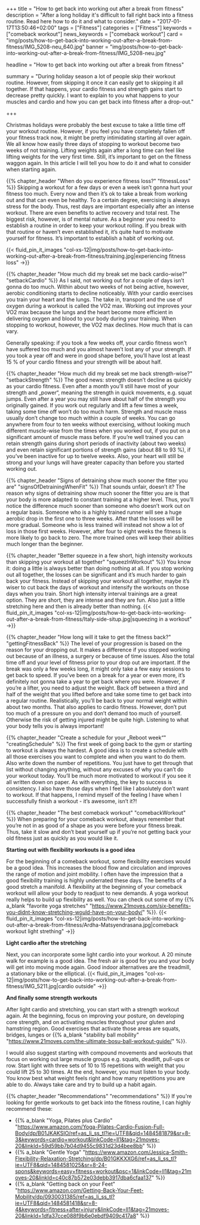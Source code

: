 +++
title = "How to get back into working out after a break from fitness"
description = "After a long holiday it's difficult to fall right back into a fitness routine. Read here how to do it and what to consider."
date = "2017-01-17T13:50:46+02:00"
tags = ["Fitness"]
categories = ["Fitness"]
keywords = ["comeback workout"]
news_keywords = ["comeback workout"]
card = "img/posts/how-to-get-back-into-working-out-after-a-break-from-fitness/IMG_5208-neu_640.jpg"
banner = "img/posts/how-to-get-back-into-working-out-after-a-break-from-fitness/IMG_5208-neu.jpg"

headline = "How to get back into working out after a break from fitness"

summary = "During holiday season a lot of people skip their workout routine. However, from skipping it once it can easily get to skipping it all together. If that happens, your cardio fitness and strength gains start to decrease pretty quickly. I want to explain to you what happens to your muscles and cardio and how you can get back into fitness after a drop-out."

+++

Christmas holidays were probably the best excuse to take a little time off your workout routine. However, if you feel you have completely fallen off your fitness track now, it might be pretty intimidating starting all over again. We all know how easily three days of stopping to workout become two weeks of not training. Lifting weights again after a long time can feel like lifting weights for the very first time. Still, it’s important to get on the fitness waggon again. In this article I will tell you how to do it and what to consider when starting again.

{{% chapter_header "When do you experience fitness loss?" "fitnessLoss" %}}
Skipping a workout for a few days or even a week isn’t gonna hurt your fitness too much. Every now and then it’s ok to take a break from working out and that can even be healthy. To a certain degree, exercising is always stress for the body. Thus, rest days are important especially after an intense workout. There are even benefits to active recovery and total rest. The biggest risk, however, is of mental nature. As a beginner you need to establish a routine in order to keep your workout rolling. If you break with that routine or haven’t even established it, it’s quite hard to motivate yourself for fitness. It’s important to establish a habit of working out.

{{< fluid_pin_it_images
  "col-xs-12|img/posts/how-to-get-back-into-working-out-after-a-break-from-fitness/training.jpg|experiencing fitness loss"
->}}

{{% chapter_header "How much did my break set me back cardio-wise?" "setbackCardio" %}}
As I said, not working out for a couple of days isn’t gonna do too much. Within about two weeks of not being active, however, aerobic conditioning starts to decline noticeably. With your cardio exercises you train your heart and the lungs. The take in, transport and the use of oxygen during a workout is called the VO2 max. Working out improves your VO2 max because the lungs and the heart become more efficient in delivering oxygen and blood to your body during your training. When stopping to workout, however, the VO2 max declines. How much that is can vary.

Generally speaking: if you took a few weeks off, your cardio fitness won’t have suffered too much and you almost haven’t lost any of your strength.
If you took a year off and were in good shape before, you’ll have lost at least 15 % of your cardio fitness and your strength will be about half.

{{% chapter_header "How much did my break set me back strength-wise?" "setbackStrength" %}}
The good news: strength doesn’t decline as quickly as your cardio fitness. Even after a month you’ll still have most of your strength and „power“, meaning the strength in quick movements, e.g. squat jumps. Even after a year you may still have about half of the strength you originally gained. If you work out regularly and lift a few times a week, taking some time off won’t do too much harm. Strength and muscle mass usually don’t change too much within a couple of weeks. You can go anywhere from four to ten weeks without exercising, without looking much different muscle-wise from the times when you worked out, if you put on a significant amount of muscle mass before. If you’re well trained you can retain strength gains during short periods of inactivity (about two weeks) and even retain significant portions of strength gains (about 88 to 93 %), if you’ve been inactive for up to twelve weeks. Also, your heart will still be strong and your lungs will have greater capacity than before you started working out.

{{% chapter_header "Signs of detraining show much sooner the fitter you are" "signsOfDetrainingWhenFit" %}}
That sounds unfair, doesn’t it? The reason why signs of detraining show much sooner the fitter you are is that your body is more adapted to constant training at a higher level. Thus, you’ll notice the difference much sooner than someone who doesn’t work out on a regular basis. Someone who is a highly trained runner will see a huge aerobic drop in the first one to three weeks. After that the losses will be more gradual. Someone who is less trained will instead not show a lot of loss in those first weeks. However, after four to eight weeks the fitness is more likely to go back to zero. The more trained ones will keep their abilities much longer than the beginner.

{{% chapter_header "Better squeeze in a few short, high intensity workouts than skipping your workout all together" "squeezInWorkout" %}}
You know it: doing a little is always better than doing nothing at all. If you stop working out all together, the losses can be significant and it’s much harder to gain back your fitness. Instead of skipping your workout all together, maybe it’s wiser to cut back the days of workout and intensify the workouts on those days when you train. Short high intensity interval trainings are a great option. They are short, they are intense and they are fun. Also just a little stretching here and then is already better than nothing.
{{< fluid_pin_it_images
  "col-xs-12|img/posts/how-to-get-back-into-working-out-after-a-break-from-fitness/Italy-side-situp.jpg|squeezing in a workout"
->}}

{{% chapter_header "How long will it take to get the fitness back?" "gettingFitnessBack" %}}
The level of your progression is based on the reason for your dropping out. It makes a difference if you stopped working out because of an illness, a surgery or because of time issues. Also the total time off and your level of fitness prior to your drop out are important. If the break was only a few weeks long, it might only take a few easy sessions to get back to speed. If you’ve been on a break for a year or even more, it’s definitely not gonna take a year to get back where you were. However, if you’re a lifter, you need to adjust the weight. Back off between a third and half of the weight that you lifted before and take some time to get back into a regular routine. Realistically, you’ll be back to your normal weight within about two months. That also applies to cardio fitness. However, don’t put too much of a pressure on you and don’t demand too much of yourself. Otherwise the risk of getting injured might be quite high. Listening to what your body tells you is always important!

{{% chapter_header "Create a schedule for your „Reboot week“" "creatingSchedule" %}}
The first week of going back to the gym or starting to workout is always the hardest. A good idea is to create a schedule with all those exercises you want to complete and when you want to do them. Also write down the number of repetitions. You just have to get through that list without changing anything, without any excuses of why you can’t do your workout today. You’ll be much more motivated to workout if you see it all written down on paper.
As with everything, the key to success is consistency. I also have those days when I feel like I absolutely don’t want to workout. If that happens, I remind myself of the feeling I have when I successfully finish a workout - it’s awesome, isn’t it?!

{{% chapter_header "The best comeback workout" "comebackWorkout" %}}
When preparing for your comeback workout, always remember that you’re not in as good of a shape as you were before your fitness break. Thus, take it slow and don’t beat yourself up if you’re not getting back your old fitness just as quickly as you would like it.

**Starting out with flexibility workouts is a good idea**

For the beginning of a comeback workout, some flexibility exercises would be a good idea. This increases the blood flow and circulation and improves the range of motion and joint mobility. I often have the impression that a good flexibility training is highly underrated these days. The benefits of a good stretch a manifold. A flexibility at the beginning of your comeback workout will allow your body to readjust to new demands. A yoga workout really helps to build up flexibility as well. You can check out some of my {{% a_blank "favorite yoga stretches" "https://www.21moves.com/six-benefits-you-didnt-know-stretching-would-have-on-your-body/" %}}.
{{< fluid_pin_it_images
  "col-xs-12|img/posts/how-to-get-back-into-working-out-after-a-break-from-fitness/Ardha-Matsyendrasana.jpg|comeback workout light strething"
->}}

**Light cardio after the stretching**

Next, you can incorporate some light cardio into your workout. A 20 minute walk for example is a good idea. The fresh air is good for you and your body will get into moving mode again. Good indoor alternatives are the treadmill, a stationary bike or the elliptical.
{{< fluid_pin_it_images
  "col-xs-12|img/posts/how-to-get-back-into-working-out-after-a-break-from-fitness/IMG_5211.jpg|cardio outside"
->}}


**And finally some strength workouts**

After light cardio and stretching, you can start with a strength workout again. At the beginning, focus on improving your posture, on developing core strength, and on activating muscles throughout your gluten and hamstring region. Good exercises that activate those areas are squats, bridges, lunges or {{% a_blank "stability ball mobility" "https://www.21moves.com/the-ultimate-bosu-ball-workout-guide/" %}}.

I would also suggest starting with compound movements and workouts that focus on working out large muscle groups e.g. squats, deadlift, pull-ups or row. Start light with three sets of 10 to 15 repetitions with weight that you could lift 25 to 30 times. At the end, however, you must listen to your body. You know best what weight feels right and how many repetitions you are able to do. Always take care and try to build up a habit again.

{{% chapter_header "Recommendations" "recommendations" %}}
If you're looking for gentle workouts to get back into the fitness routine, I can highly recommend these:

* {{% a_blank "Yoga, Pilates plus Cardio" "https://www.amazon.com/Yoga-Pilates-Cardio-Fusion-Full-Body/dp/B01JKAKSIO/ref=as_li_ss_tl?ie=UTF8&qid=1484581879&sr=8-3&keywords=cardio+workout&linkCode=ll1&tag=21moves-20&linkId=59d59bb7b04d9455c9831d23d4bee8bb" %}}
* {{% a_blank "Gentle Yoga" "https://www.amazon.com/Jessica-Smith-Flexibility-Relaxation-Stretching/dp/B01GKKXXG6/ref=as_li_ss_tl?ie=UTF8&qid=1484581025&sr=8-24-spons&keywords=easy+fitness+workout&psc=1&linkCode=ll1&tag=21moves-20&linkId=c40c87b572e03debb3917dba6cfaa137" %}}
* {{% a_blank "Getting back on your Feet" "https://www.amazon.com/Getting-Back-Your-Feet-Mobility/dp/0930031385/ref=as_li_ss_tl?ie=UTF8&qid=1484581418&sr=8-4&keywords=fitness+after+injury&linkCode=ll1&tag=21moves-20&linkId=1dfa37cce088f9b6e0ebdf9409c417a8" %}}



